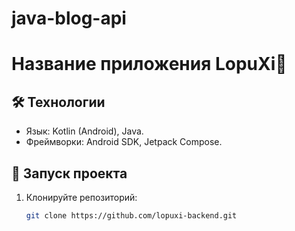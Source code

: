 ﻿# java-blog-api
# Название приложения LopuXi🐰


## 🛠 Технологии  
- Язык: Kotlin (Android), Java.  
- Фреймворки: Android SDK, Jetpack Compose.    

## 🚀 Запуск проекта  
1. Клонируйте репозиторий:  
   ```sh  
   git clone https://github.com/lopuxi-backend.git  
